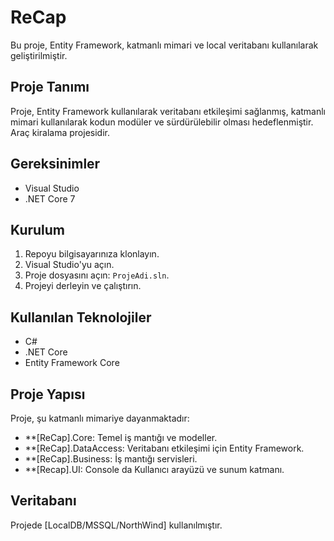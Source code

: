 # ReCap

Bu proje, Entity Framework, katmanlı mimari ve local veritabanı kullanılarak geliştirilmiştir.

## Proje Tanımı

Proje, Entity Framework kullanılarak veritabanı etkileşimi sağlanmış, katmanlı mimari kullanılarak kodun modüler ve sürdürülebilir olması hedeflenmiştir. Araç kiralama projesidir.

## Gereksinimler

- Visual Studio
- .NET Core 7

## Kurulum

1. Repoyu bilgisayarınıza klonlayın.
2. Visual Studio'yu açın.
3. Proje dosyasını açın: `ProjeAdi.sln`.
4. Projeyi derleyin ve çalıştırın.

## Kullanılan Teknolojiler

- C#
- .NET Core
- Entity Framework Core

## Proje Yapısı

Proje, şu katmanlı mimariye dayanmaktadır:

- **[ReCap].Core: Temel iş mantığı ve modeller.
- **[ReCap].DataAccess: Veritabanı etkileşimi için Entity Framework.
- **[ReCap].Business: İş mantığı servisleri.
- **[Recap].UI: Console da Kullanıcı arayüzü ve sunum katmanı.

## Veritabanı

Projede [LocalDB/MSSQL/NorthWind] kullanılmıştır.
